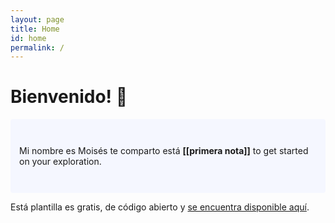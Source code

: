```yaml
---
layout: page
title: Home
id: home
permalink: /
---
```


# Bienvenido! 🧠

<p style="padding: 3em 1em; background: #f5f7ff; border-radius: 4px;">
  Mi nombre es Moisés te comparto está <span style="font-weight: bold">[[primera nota]]</span> to get started on your exploration.
</p>

Está plantilla es gratis, de código abierto y [se encuentra disponible aquí](https://github.com/maximevaillancourt/digital-garden-jekyll-template).





 


